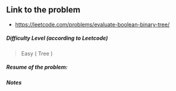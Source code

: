 ## Link to the problem
 
 - https://leetcode.com/problems/evaluate-boolean-binary-tree/
 
##### Difficulty Level (according to Leetcode)
 
 > Easy ( Tree )
 
##### Resume of the problem:



##### Notes
  